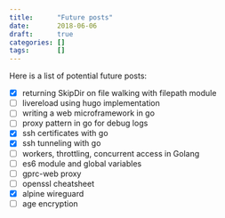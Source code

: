 ```yaml
---
title:      "Future posts"
date:       2018-06-06
draft:      true
categories: []
tags:       []
---
```


Here is a list of potential future posts:

- [X] returning SkipDir on file walking with filepath module
- [ ] livereload using hugo implementation
- [ ] writing a web microframework in go
- [ ] proxy pattern in go for debug logs
- [X] ssh certificates with go
- [X] ssh tunneling with go
- [ ] workers, throttling, concurrent access in Golang
- [ ] es6 module and global variables
- [ ] gprc-web proxy
- [ ] openssl cheatsheet
- [X] alpine wireguard
- [ ] age encryption
